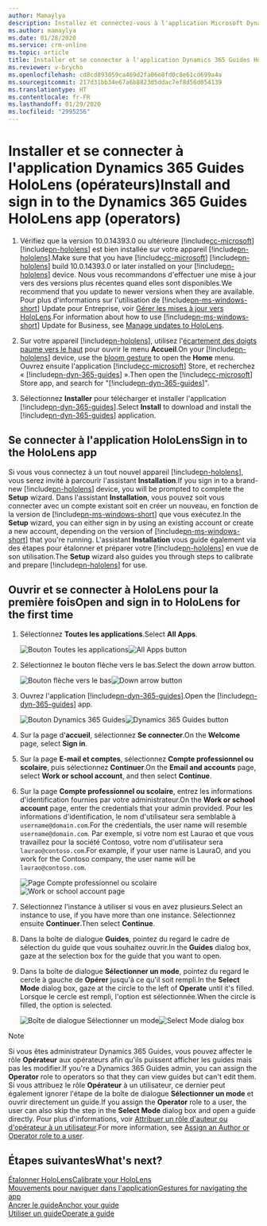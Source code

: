 ```yaml
---
author: Mamaylya
description: Installez et connectez-vous à l'application Microsoft Dynamics 365 Guides HoloLens en tant qu'opérateur.
ms.author: mamaylya
ms.date: 01/28/2020
ms.service: crm-online
ms.topic: article
title: Installer et se connecter à l'application Dynamics 365 Guides HoloLens en tant qu'opérateur
ms.reviewer: v-brycho
ms.openlocfilehash: cd8cd893059ca469d2fa06e8fd0c8e61cd699a4a
ms.sourcegitcommit: 217d31bb34e67a6b8823d5ddac7ef8d56d054139
ms.translationtype: HT
ms.contentlocale: fr-FR
ms.lasthandoff: 01/29/2020
ms.locfileid: "2995256"
---
```

# <a name="install-and-sign-in-to-the-dynamics-365-guides-hololens-app-operators"></a><span data-ttu-id="23462-103">Installer et se connecter à l'application Dynamics 365 Guides HoloLens (opérateurs)</span><span class="sxs-lookup"><span data-stu-id="23462-103">Install and sign in to the Dynamics 365 Guides HoloLens app (operators)</span></span>

1. <span data-ttu-id="23462-104">Vérifiez que la version 10.0.14393.0 ou ultérieure [!include[cc-microsoft](../includes/cc-microsoft.md)] [!include[pn-hololens](../includes/pn-hololens.md)] est bien installée sur votre appareil [!include[pn-hololens](../includes/pn-hololens.md)].</span><span class="sxs-lookup"><span data-stu-id="23462-104">Make sure that you have [!include[cc-microsoft](../includes/cc-microsoft.md)] [!include[pn-hololens](../includes/pn-hololens.md)] build 10.0.14393.0 or later installed on your [!include[pn-hololens](../includes/pn-hololens.md)] device.</span></span> <span data-ttu-id="23462-105">Nous vous recommandons d'effectuer une mise à jour vers des versions plus récentes quand elles sont disponibles.</span><span class="sxs-lookup"><span data-stu-id="23462-105">We recommend that you update to newer versions when they are available.</span></span> <span data-ttu-id="23462-106">Pour plus d'informations sur l'utilisation de [!include[pn-ms-windows-short](../includes/pn-ms-windows-short.md)] Update pour Entreprise, voir [Gérer les mises à jour vers HoloLens](https://docs.microsoft.com/HoloLens/hololens-updates).</span><span class="sxs-lookup"><span data-stu-id="23462-106">For information about how to use [!include[pn-ms-windows-short](../includes/pn-ms-windows-short.md)] Update for Business, see [Manage updates to HoloLens](https://docs.microsoft.com/HoloLens/hololens-updates).</span></span>

2. <span data-ttu-id="23462-107">Sur votre appareil [!include[pn-hololens](../includes/pn-hololens.md)], utilisez l'[écartement des doigts paume vers le haut](authoring-gestures.md) pour ouvrir le menu **Accueil**.</span><span class="sxs-lookup"><span data-stu-id="23462-107">On your [!include[pn-hololens](../includes/pn-hololens.md)] device, use the [bloom gesture](authoring-gestures.md) to open the **Home** menu.</span></span> <span data-ttu-id="23462-108">Ouvrez ensuite l'application [!include[cc-microsoft](../includes/cc-microsoft.md)] Store, et recherchez « [!include[pn-dyn-365-guides](../includes/pn-dyn-365-guides.md)] ».</span><span class="sxs-lookup"><span data-stu-id="23462-108">Then open the [!include[cc-microsoft](../includes/cc-microsoft.md)] Store app, and search for "[!include[pn-dyn-365-guides](../includes/pn-dyn-365-guides.md)]".</span></span>

3. <span data-ttu-id="23462-109">Sélectionnez **Installer** pour télécharger et installer l'application [!include[pn-dyn-365-guides](../includes/pn-dyn-365-guides.md)].</span><span class="sxs-lookup"><span data-stu-id="23462-109">Select **Install** to download and install the [!include[pn-dyn-365-guides](../includes/pn-dyn-365-guides.md)] application.</span></span>

## <a name="sign-in-to-the-hololens-app"></a><span data-ttu-id="23462-110">Se connecter à l'application HoloLens</span><span class="sxs-lookup"><span data-stu-id="23462-110">Sign in to the HoloLens app</span></span>

<span data-ttu-id="23462-111">Si vous vous connectez à un tout nouvel appareil [!include[pn-hololens](../includes/pn-hololens.md)], vous serez invité à parcourir l'assistant **Installation**.</span><span class="sxs-lookup"><span data-stu-id="23462-111">If you sign in to a brand-new [!include[pn-hololens](../includes/pn-hololens.md)] device, you will be prompted to complete the **Setup** wizard.</span></span> <span data-ttu-id="23462-112">Dans l'assistant **Installation**, vous pouvez soit vous connecter avec un compte existant soit en créer un nouveau, en fonction de la version de [!include[pn-ms-windows-short](../includes/pn-ms-windows-short.md)] que vous exécutez.</span><span class="sxs-lookup"><span data-stu-id="23462-112">In the **Setup** wizard, you can either sign in by using an existing account or create a new account, depending on the version of [!include[pn-ms-windows-short](../includes/pn-ms-windows-short.md)] that you're running.</span></span> <span data-ttu-id="23462-113">L'assistant **Installation** vous guide également via des étapes pour étalonner et préparer votre [!include[pn-hololens](../includes/pn-hololens.md)] en vue de son utilisation.</span><span class="sxs-lookup"><span data-stu-id="23462-113">The **Setup** wizard also guides you through steps to calibrate and prepare [!include[pn-hololens](../includes/pn-hololens.md)] for use.</span></span> 
 
## <a name="open-and-sign-in-to-hololens-for-the-first-time"></a><span data-ttu-id="23462-114">Ouvrir et se connecter à HoloLens pour la première fois</span><span class="sxs-lookup"><span data-stu-id="23462-114">Open and sign in to HoloLens for the first time</span></span>

1. <span data-ttu-id="23462-115">Sélectionnez **Toutes les applications**.</span><span class="sxs-lookup"><span data-stu-id="23462-115">Select **All Apps**.</span></span>

    <span data-ttu-id="23462-116">![Bouton Toutes les applications](media/hololens-apps.PNG "Bouton Toutes les applications")</span><span class="sxs-lookup"><span data-stu-id="23462-116">![All Apps button](media/hololens-apps.PNG "All Apps button")</span></span>

2. <span data-ttu-id="23462-117">Sélectionnez le bouton flèche vers le bas.</span><span class="sxs-lookup"><span data-stu-id="23462-117">Select the down arrow button.</span></span>

    <span data-ttu-id="23462-118">![Bouton flèche vers le bas](media/hololens-down-arrow.PNG "Bouton flèche vers le bas")</span><span class="sxs-lookup"><span data-stu-id="23462-118">![Down arrow button](media/hololens-down-arrow.PNG "Down arrow button")</span></span>

3. <span data-ttu-id="23462-119">Ouvrez l'application [!include[pn-dyn-365-guides](../includes/pn-dyn-365-guides.md)].</span><span class="sxs-lookup"><span data-stu-id="23462-119">Open the [!include[pn-dyn-365-guides](../includes/pn-dyn-365-guides.md)] app.</span></span>

    <span data-ttu-id="23462-120">![Bouton Dynamics 365 Guides](media/open-guides-application.PNG "Bouton Dynamics 365 Guides")</span><span class="sxs-lookup"><span data-stu-id="23462-120">![Dynamics 365 Guides button](media/open-guides-application.PNG "Dynamics 365 Guides button")</span></span>

4. <span data-ttu-id="23462-121">Sur la page d'**accueil**, sélectionnez **Se connecter**.</span><span class="sxs-lookup"><span data-stu-id="23462-121">On the **Welcome** page, select **Sign in**.</span></span> 

5. <span data-ttu-id="23462-122">Sur la page **E-mail et comptes**, sélectionnez **Compte professionnel ou scolaire**, puis sélectionnez **Continuer**.</span><span class="sxs-lookup"><span data-stu-id="23462-122">On the **Email and accounts** page, select **Work or school account**, and then select **Continue**.</span></span>

6. <span data-ttu-id="23462-123">Sur la page **Compte professionnel ou scolaire**, entrez les informations d'identification fournies par votre administrateur.</span><span class="sxs-lookup"><span data-stu-id="23462-123">On the **Work or school account** page, enter the credentials that your admin provided.</span></span> <span data-ttu-id="23462-124">Pour les informations d'identification, le nom d'utilisateur sera semblable à `username@domain.com`.</span><span class="sxs-lookup"><span data-stu-id="23462-124">For the credentials, the user name will resemble `username@domain.com`.</span></span> <span data-ttu-id="23462-125">Par exemple, si votre nom est Laurao et que vous travaillez pour la société Contoso, votre nom d'utilisateur sera `laurao@contoso.com`.</span><span class="sxs-lookup"><span data-stu-id="23462-125">For example, if your user name is LauraO, and you work for the Contoso company, the user name will be `laurao@contoso.com`.</span></span>

    <span data-ttu-id="23462-126">![Page Compte professionnel ou scolaire](media/sign-in-hololens.PNG "Page Compte professionnel ou scolaire")</span><span class="sxs-lookup"><span data-stu-id="23462-126">![Work or school account page](media/sign-in-hololens.PNG "Work or school account page")</span></span>

7. <span data-ttu-id="23462-127">Sélectionnez l'instance à utiliser si vous en avez plusieurs.</span><span class="sxs-lookup"><span data-stu-id="23462-127">Select an instance to use, if you have more than one instance.</span></span> <span data-ttu-id="23462-128">Sélectionnez ensuite **Continuer**.</span><span class="sxs-lookup"><span data-stu-id="23462-128">Then select **Continue**.</span></span>

8. <span data-ttu-id="23462-129">Dans la boîte de dialogue **Guides**, pointez du regard le cadre de sélection du guide que vous souhaitez ouvrir.</span><span class="sxs-lookup"><span data-stu-id="23462-129">In the **Guides** dialog box, gaze at the selection box for the guide that you want to open.</span></span>

9. <span data-ttu-id="23462-130">Dans la boîte de dialogue **Sélectionner un mode**, pointez du regard le cercle à gauche de **Opérer** jusqu'à ce qu'il soit rempli.</span><span class="sxs-lookup"><span data-stu-id="23462-130">In the **Select Mode** dialog box, gaze at the circle to the left of **Operate** until it's filled.</span></span> <span data-ttu-id="23462-131">Lorsque le cercle est rempli, l'option est sélectionnée.</span><span class="sxs-lookup"><span data-stu-id="23462-131">When the circle is filled, the option is selected.</span></span>

    <span data-ttu-id="23462-132">![Boîte de dialogue Sélectionner un mode](media/select-mode-operate.png "Boîte de dialogue Sélectionner un mode")</span><span class="sxs-lookup"><span data-stu-id="23462-132">![Select Mode dialog box](media/select-mode-operate.png "Select Mode dialog box")</span></span>

> [!NOTE]
> <span data-ttu-id="23462-133">Si vous êtes administrateur Dynamics 365 Guides, vous pouvez affecter le rôle **Opérateur** aux opérateurs afin qu'ils puissent afficher les guides mais pas les modifier.</span><span class="sxs-lookup"><span data-stu-id="23462-133">If you're a Dynamics 365 Guides admin, you can assign the **Operator** role to operators so that they can view guides but can't edit them.</span></span> <span data-ttu-id="23462-134">Si vous attribuez le rôle **Opérateur** à un utilisateur, ce dernier peut également ignorer l'étape de la boîte de dialogue **Sélectionner un mode** et ouvrir directement un guide.</span><span class="sxs-lookup"><span data-stu-id="23462-134">If you assign the **Operator** role to a user, the user can also skip the step in the **Select Mode** dialog box and open a guide directly.</span></span> <span data-ttu-id="23462-135">Pour plus d'informations, voir [Attribuer un rôle d'auteur ou d'opérateur à un utilisateur](assign-role.md).</span><span class="sxs-lookup"><span data-stu-id="23462-135">For more information, see [Assign an Author or Operator role to a user](assign-role.md).</span></span>

## <a name="whats-next"></a><span data-ttu-id="23462-136">Étapes suivantes</span><span class="sxs-lookup"><span data-stu-id="23462-136">What's next?</span></span>

[<span data-ttu-id="23462-137">Étalonner HoloLens</span><span class="sxs-lookup"><span data-stu-id="23462-137">Calibrate your HoloLens</span></span>](operator-calibrate.md)<br>
[<span data-ttu-id="23462-138">Mouvements pour naviguer dans l'application</span><span class="sxs-lookup"><span data-stu-id="23462-138">Gestures for navigating the app</span></span>](operator-gestures.md)<br>
[<span data-ttu-id="23462-139">Ancrer le guide</span><span class="sxs-lookup"><span data-stu-id="23462-139">Anchor your guide</span></span>](operator-anchor.md)<br>
[<span data-ttu-id="23462-140">Utiliser un guide</span><span class="sxs-lookup"><span data-stu-id="23462-140">Operate a guide</span></span>](operator-orientation.md)

